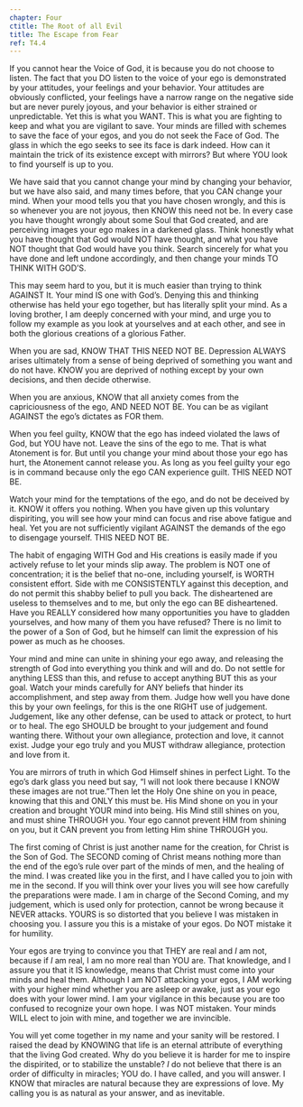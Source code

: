```yaml
---
chapter: Four
ctitle: The Root of all Evil
title: The Escape from Fear
ref: T4.4
---
```


If you cannot hear the Voice of God, it is because you do not choose to
listen. The fact that you DO listen to the voice of your ego is
demonstrated by your attitudes, your feelings and your behavior. Your
attitudes are obviously conflicted, your feelings have a narrow range on
the negative side but are never purely joyous, and your behavior is
either strained or unpredictable. Yet this is what you WANT. This is
what you are fighting to keep and what you are vigilant to save. Your
minds are filled with schemes to save the face of your egos, and you do
not seek the Face of God. The glass in which the ego seeks to see its
face is dark indeed. How can it maintain the trick of its existence
except with mirrors? But where YOU look to find yourself is up to you.

We have said that you cannot change your mind by changing your behavior,
but we have also said, and many times before, that you CAN change your
mind. When your mood tells you that you have chosen wrongly, and this is
so whenever you are not joyous, then KNOW this need not be. In every
case you have thought wrongly about some Soul that God created, and are
perceiving images your ego makes in a darkened glass. Think honestly
what you have thought that God would NOT have thought, and what you have
NOT thought that God would have you think. Search sincerely for what you
have done and left undone accordingly, and then change your minds TO
THINK WITH GOD’S.

This may seem hard to you, but it is much easier than trying to think
AGAINST It. Your mind IS one with God’s. Denying this and thinking
otherwise has held your ego together, but has literally split your mind.
As a loving brother, I am deeply concerned with your mind, and urge you
to follow my example as you look at yourselves and at each other, and
see in both the glorious creations of a glorious Father.

When you are sad, KNOW THAT THIS NEED NOT BE. Depression ALWAYS arises
ultimately from a sense of being deprived of something you want and do
not have. KNOW you are deprived of nothing except by your own decisions,
and then decide otherwise.

When you are anxious, KNOW that all anxiety comes from the
capriciousness of the ego, AND NEED NOT BE. You can be as vigilant
AGAINST the ego’s dictates as FOR them.

When you feel guilty, KNOW that the ego has indeed violated the laws of
God, but YOU have not. Leave the sins of the ego to me. That is what
Atonement is for. But until you change your mind about those your ego
has hurt, the Atonement cannot release you. As long as you feel guilty
your ego is in command because only the ego CAN experience guilt. THIS
NEED NOT BE.

Watch your mind for the temptations of the ego, and do not be
deceived by it. KNOW it offers you nothing. When you have given up this
voluntary dispiriting, you will see how your mind can focus and rise
above fatigue and heal. Yet you are not sufficiently vigilant AGAINST
the demands of the ego to disengage yourself. THIS NEED NOT BE.

The habit of engaging WITH God and His creations is easily made if you
actively refuse to let your minds slip away. The problem is NOT one of
concentration; it is the belief that no-one, including yourself, is
WORTH consistent effort. Side with me CONSISTENTLY against this
deception, and do not permit this shabby belief to pull you back. The
disheartened are useless to themselves and to me, but only the ego can
BE disheartened. Have you REALLY considered how many opportunities you
have to gladden yourselves, and how many of them you have refused? There
is no limit to the power of a Son of God, but he himself can limit the
expression of his power as much as he chooses.

Your mind and mine can unite in shining your ego away, and releasing the
strength of God into everything you think and will and do. Do not settle
for anything LESS than this, and refuse to accept anything BUT this as
your goal. Watch your minds carefully for ANY beliefs that hinder its
accomplishment, and step away from them. Judge how well you have done
this by your own feelings, for this is the one RIGHT use of judgement.
Judgement, like any other defense, can be used to attack or protect, to
hurt or to heal. The ego SHOULD be brought to your judgement and found
wanting there. Without your own allegiance, protection and love, it
cannot exist. Judge your ego truly and you MUST withdraw allegiance,
protection and love from it.

You are mirrors of truth in which God Himself shines in perfect Light.
To the ego’s dark glass you need but say, “I will not look there because
I KNOW these images are not true.”Then let the Holy One shine on you in
peace, knowing that this and ONLY this must be. His Mind shone on you in
your creation and brought YOUR mind into being. His Mind still shines on
you, and must shine THROUGH you. Your ego cannot prevent HIM from
shining on you, but it CAN prevent you from letting Him shine THROUGH
you.

The first coming of Christ is just another name for the creation, for
Christ is the Son of God. The SECOND coming of Christ means
nothing more than the end of the ego’s rule over part of the minds of
men, and the healing of the mind. I was created like you in the first,
and I have called you to join with me in the second. If you will think
over your lives you will see how carefully the preparations were made. I
am in charge of the Second Coming, and my judgement, which is used only
for protection, cannot be wrong because it NEVER attacks. YOURS is so
distorted that you believe I was mistaken in choosing you. I assure you
this is a mistake of your egos. Do NOT mistake it for humility.

Your egos are trying to convince you that THEY are real and *I* am not,
because if *I* am real, I am no more real than YOU are. That knowledge,
and I assure you that it IS knowledge, means that Christ must come into
your minds and heal them. Although I am NOT attacking your egos, I AM
working with your higher mind whether you are asleep or awake, just as
your ego does with your lower mind. I am your vigilance in this because
you are too confused to recognize your own hope. I was NOT mistaken. Your
minds WILL elect to join with mine, and together we are invincible.

You will yet come together in my name and your sanity will be restored.
I raised the dead by KNOWING that life is an eternal attribute of
everything that the living God created. Why do you believe it is harder
for me to inspire the dispirited, or to stabilize the unstable? *I* do
not believe that there is an order of difficulty in miracles; YOU do. I
have called, and you will answer. I KNOW that miracles are natural
because they are expressions of love. My calling you is as natural as
your answer, and as inevitable.

